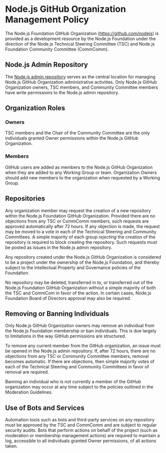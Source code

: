 # Node.js GitHub Organization Management Policy

The Node.js Foundation GitHub Organization (https://github.com/nodejs) is
provided as a development resource by the Node.js Foundation under the direction
of the Node.js Technical Steering Committee (TSC) and Node.js Foundation
Community Committee (CommComm).

## Node.js Admin Repository

The [Node.js admin repository](https://github.com/nodejs/admin) serves as the
central location for managing Node.js GitHub Organization administrative
activities. Only Node.js GitHub Organization owners, TSC members, and Community
Committee members have write permissions to the Node.js admin repository.

## Organization Roles

### Owners

TSC members and the Chair of the Community Committee are the only individuals granted
Owner permissions within the Node.js GitHub Organization.

### Members

GitHub users are added as members to the Node.js GitHub Organization when they
are added to any Working Group or team. Organization Owners should add new
members to the organization when requested by a Working Group.

## Repositories

Any organization member may request the creation of a new repository within the
Node.js Foundation GitHub Organization. Provided there are no objections from
any TSC or CommComm members, such requests are approved automatically
after 72 hours. If any objection is made, the request may be moved to a vote in
each of the Technical Steering and Community Committees.  A simple majority of
each group *rejecting* the creation of the repository is required to block
creating the repository. Such requests must be posted as issues in the
Node.js admin repository.

Any repository created under the Node.js GitHub Organization is considered to be
a project under the ownership of the Node.js Foundation, and thereby subject
to the Intellectual Property and Governance policies of the Foundation.

No repository may be deleted, transferred in to, or transferred out of the
Node.js Foundation GitHub Organization without a simple majority of both the
TSC and CommCom in favor of the action. In certain cases, Node.js Foundation
Board of Directors approval may also be required.

## Removing or Banning Individuals

Only Node.js GitHub Organization owners may remove an individual from the
Node.js Foundation membership or ban individuals. This is due largely to
limitations in the way GitHub permissions are structured.

To remove any current member from the GitHub organization, an issue must be
opened in the Node.js admin repository. If, after 72 hours, there are no
objections from any TSC or Community Committee members, removal becomes
automatic. If there are objections, then simple majority votes of each of the
Technical Steering and Community Committees in favor of removal are required.

Banning an individual who is not currently a member of the GitHub organization
may occur at any time subject to the policies outlined in the Moderation
Guidelines.

## Use of Bots and Services

Automation tools such as bots and third-party services on any repository must
be approved by the TSC and CommComm and are subject to regular security audits.
Bots that perform actions on behalf of the project (such as moderation or membership
management actions) are required to maintain a log, accessible to all individuals
granted Owner permissions, of all actions taken.
